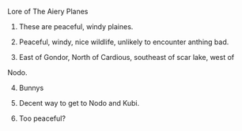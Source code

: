 Lore of The Aiery Planes



1. These are peaceful, windy plaines.



2. Peaceful, windy, nice wildlife, unlikely to encounter anthing bad.



3. East of Gondor, North of Cardious, southeast of scar lake, west of

Nodo.



4. Bunnys



5. Decent way to get to Nodo and Kubi.



6. Too peaceful?

